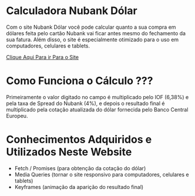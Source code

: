 # Calculadora Nubank Dólar

Com o site Nubank Dólar você pode calcular quanto a sua compra em dólares feita pelo cartão Nubank vai ficar antes mesmo do fechamento da sua fatura. Além disso, o site é especialmente otimizado para o uso em computadores, celulares e tablets. 

[Clique Aqui Para ir Para o Site](https://lnardon.github.io/nubankDolar/)


# Como Funciona o Cálculo ???

Primeiramente o valor digitado no campo é multiplicado pelo IOF (6,38%) e pela taxa de Spread do Nubank (4%), e depois o resultado final é multiplicado pela cotação atualizada do dólar fornecida pelo Banco Central Europeu.

# Conhecimentos Adquiridos e Utilizados Neste Website
  - Fetch / Promises (para obtenção da cotação do dólar)
  - Media Queries (tornar o site responsivo para computadores, celulares e tablets)
  - Keyframes (animação da aparição do resultado final)
